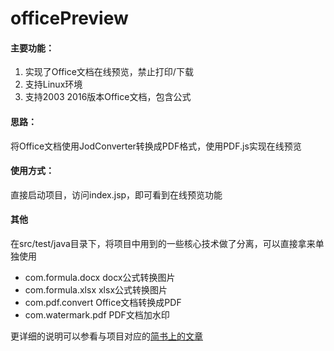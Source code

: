 # officePreview
#### 主要功能：
1. 实现了Office文档在线预览，禁止打印/下载
2. 支持Linux环境
3. 支持2003 2016版本Office文档，包含公式
#### 思路：
将Office文档使用JodConverter转换成PDF格式，使用PDF.js实现在线预览
#### 使用方式：
直接启动项目，访问index.jsp，即可看到在线预览功能
#### 其他
在src/test/java目录下，将项目中用到的一些核心技术做了分离，可以直接拿来单独使用
* com.formula.docx docx公式转换图片
* com.formula.xlsx xlsx公式转换图片
* com.pdf.convert Office文档转换成PDF
* com.watermark.pdf PDF文档加水印

更详细的说明可以参看与项目对应的[简书上的文章](https://www.jianshu.com/nb/27018936)

